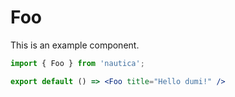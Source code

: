 # Foo

This is an example component.

```jsx
import { Foo } from 'nautica';

export default () => <Foo title="Hello dumi!" />
```
